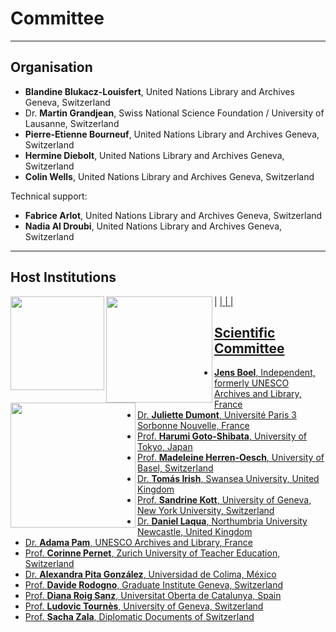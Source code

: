 # Committee

---

## Organisation

* **Blandine Blukacz-Louisfert**, United Nations Library and Archives Geneva, Switzerland
* Dr. **Martin Grandjean**, Swiss National Science Foundation / University of Lausanne, Switzerland
* **Pierre-Etienne Bourneuf**, United Nations Library and Archives Geneva, Switzerland
* **Hermine Diebolt**, United Nations Library and Archives Geneva, Switzerland
* **Colin Wells**, United Nations Library and Archives Geneva, Switzerland

Technical support:
* **Fabrice Arlot**, United Nations Library and Archives Geneva, Switzerland
* **Nadia Al Droubi**, United Nations Library and Archives Geneva, Switzerland

---

## Host Institutions

| <a href="https://www.unil.ch/hist/home.html"><img src="https://raw.githubusercontent.com/grandjeanmartin/intellectualcooperation/gh-pages/images/UNIL_hist.png" width="150" align="left"> | <a href="https://www.ungeneva.org/en/knowledge/archives"><img src="https://raw.githubusercontent.com/grandjeanmartin/intellectualcooperation/gh-pages/images/UNOG_library_archives.jpg" width="170" align="left"> | <a href="http://www.snf.ch/en/Pages/default.aspx"><img src="https://raw.githubusercontent.com/grandjeanmartin/intellectualcooperation/gh-pages/images/SwissNationalScienceFoundation2021.png" width="200" align="left"> |

## Scientific Committee

* **Jens Boel**, Independent, formerly UNESCO Archives and Library, France
* Dr. **Juliette Dumont**, Université Paris 3 Sorbonne Nouvelle, France
* Prof. **Harumi Goto-Shibata**, University of Tokyo, Japan
* Prof. **Madeleine Herren-Oesch**, University of Basel, Switzerland
* Dr. **Tomás Irish**, Swansea University, United Kingdom
* Prof. **Sandrine Kott**, University of Geneva, New York University, Switzerland
* Dr. **Daniel Laqua**, Northumbria University Newcastle, United Kingdom
* Dr. **Adama Pam**, UNESCO Archives and Library, France
* Prof. **Corinne Pernet**, Zurich University of Teacher Education, Switzerland
* Dr. **Alexandra Pita González**, Universidad de Colima, México
* Prof. **Davide Rodogno**, Graduate Institute Geneva, Switzerland
* Prof. **Diana Roig Sanz**, Universitat Oberta de Catalunya, Spain
* Prof. **Ludovic Tournès**, University of Geneva, Switzerland
* Prof. **Sacha Zala**, Diplomatic Documents of Switzerland
